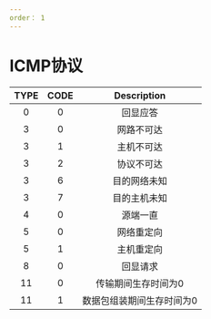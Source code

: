 ```yaml
---
order： 1
---
```


# ICMP协议

| TYPE | CODE |        Description        |
| :--: | :--: | :-----------------------: |
|  0   |  0   |         回显应答          |
|  3   |  0   |        网路不可达         |
|  3   |  1   |        主机不可达         |
|  3   |  2   |        协议不可达         |
|  3   |  6   |       目的网络未知        |
|  3   |  7   |       目的主机未知        |
|  4   |  0   |         源端一直          |
|  5   |  0   |        网络重定向         |
|  5   |  1   |        主机重定向         |
|  8   |  0   |         回显请求          |
|  11  |  0   |    传输期间生存时间为0    |
|  11  |  1   | 数据包组装期间生存时间为0 |

